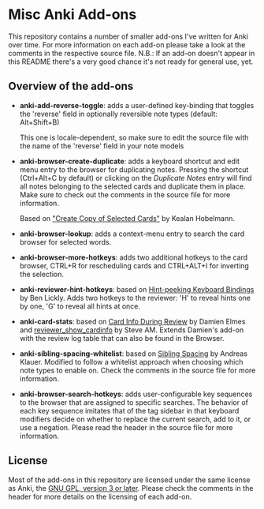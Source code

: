 # Misc Anki Add-ons

This repository contains a number of smaller add-ons I've written for Anki over time. For more information on each add-on please take a look at the comments in the respective source file. N.B.: If an add-on doesn't appear in this README there's a very good chance it's not ready for general use, yet.

## Overview of the add-ons

- **anki-add-reverse-toggle**: adds a user-defined key-binding that toggles the 'reverse' field in optionally reversible note types (default: Alt+Shift+B)
 
    This one is locale-dependent, so make sure to edit the source file with the name of the 'reverse' field in your note models

- **anki-browser-create-duplicate**: adds a keyboard shortcut and edit menu entry to the browser for duplicating notes. Pressing the shortcut (Ctrl+Alt+C by default) or clicking on the *Duplicate Notes* entry will find all notes belonging to the selected cards and duplicate them in place. Make sure to check out the comments in the source file for more information. 

    Based on ["Create Copy of Selected Cards"](https://ankiweb.net/shared/info/787914845) by Kealan Hobelmann.

- **anki-browser-lookup**: adds a context-menu entry to search the card browser for selected words.

- **anki-browser-more-hotkeys**: adds two additional hotkeys to the card browser, CTRL+R for rescheduling cards and CTRL+ALT+I for inverting the selection.

- **anki-reviewer-hint-hotkeys**: based on [Hint-peeking Keyboard Bindings](https://ankiweb.net/shared/info/2616209911) by Ben Lickly. Adds two hotkeys to the reviewer: 'H' to reveal hints one by one, 'G' to reveal all hints at once.

- **anki-card-stats**: based on [Card Info During Review](https://ankiweb.net/shared/info/2179254157) by Damien Elmes and [reviewer_show_cardinfo](https://github.com/steveaw/anki_addons/blob/master/reviewer_show_cardinfo.py) by Steve AM. Extends Damien's add-on with the review log table that can also be found in the Browser.

- **anki-sibling-spacing-whitelist**: based on [Sibling Spacing](https://ankiweb.net/shared/info/2951410923) by Andreas Klauer. Modified to follow a whitelist approach when choosing which note types to enable on. Check the comments in the source file for more information.

- **anki-browser-search-hotkeys**: adds user-configurable key sequences to the browser that are assigned to specific searches. The behavior of each key sequence imitates that of the tag sidebar in that keyboard modifiers decide on whether to replace the current search, add to it, or use a negation. Please read the header in the source file for more information.

## License

Most of the add-ons in this repository are licensed under the same license as Anki, the [GNU GPL, version 3 or later](http://www.gnu.org/copyleft/gpl.html). Please check the comments in the header for more details on the licensing of each add-on.